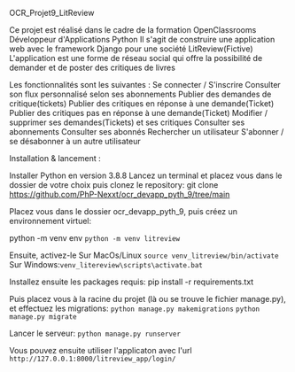 OCR_Projet9_LitReview

Ce projet est réalisé dans le cadre de la formation OpenClassrooms Développeur d'Applications Python
Il s'agit de construire une application web avec le framework Django pour une société LitReview(Fictive)
L'application est une forme de réseau social qui offre la possibilité de demander et de poster des critiques de livres

Les fonctionnalités sont les suivantes :
Se connecter / S'inscrire 
Consulter son flux personnalisé selon ses abonnements
Publier des demandes de critique(tickets)
Publier des critiques en réponse à une demande(Ticket) 
Publier des critiques pas en réponse à une demande(Ticket)
Modifier / supprimer ses demandes(Tickets) et ses critiques
Consulter ses abonnements
Consulter ses abonnés
Rechercher un utilisateur
S'abonner / se désabonner à un autre utilisateur


Installation & lancement :

Installer Python en version 3.8.8
Lancez  un terminal et placez vous dans le dossier de votre choix puis clonez le repository:
git clone https://github.com/PhP-Nexxt/ocr_devapp_pyth_9/tree/main

Placez vous dans le dossier ocr_devapp_pyth_9, puis créez un environnement virtuel:

python -m venv env `python -m venv litreview`

Ensuite, activez-le 
Sur MacOs/Linux `source venv_litreview/bin/activate`
Sur Windows:`venv_litereview\scripts\activate.bat`

Installez ensuite les packages requis:
pip install -r requirements.txt

Puis placez vous à la racine du projet (là ou se trouve le fichier manage.py), et effectuez les migrations:
`python manage.py makemigrations`
`python manage.py migrate`

Lancer le serveur:
`python manage.py runserver`

Vous pouvez ensuite utiliser l'applicaton avec l'url `http://127.0.0.1:8000/litreview_app/login/`